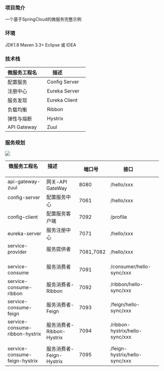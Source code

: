 ### 项目简介
一个基于SpringCloud的微服务完整示例

### 环境
JDK1.8
Maven 3.3+
Eclipse 或 IDEA

### 技术栈
| 微服务工程名     | 描述              | 
| ----------------| ---------------- | 
| 配置服务         | Config Server    |
| 注册中心         | Eureka Server    |
| 服务发现         | Eureka Client    |
| 负载均衡         | Ribbon           |
| 弹性与熔断       | Hystrix          |
| API Gateway     | Zuul             |

### 服务规划

![](https://github.com/cse-sample/springcloud-2-cse/blob/master/springcloud-sample/images/design.png)

| 微服务工程名                     | 描述                     | 端口号     | 接口                          |
| ------------------------------- | ------------------------ | --------- | ----------------------------- |
| api-gateway-zuul                | 网关-API GateWay         | 8080      | /hello/xxx                    |
| config-server                   | 配置服务中心              | 7061      | /hello/xxx                    |
| config-client                   | 配置服务客户端            | 7092      | /profile                      |
| eureka-server                   | 服务注册中心              | 7071      | /hello/xxx                    |
| service-provider                | 服务提供者                | 7081,7082 | /hello/xxx                    |
| service-consume                 | 服务消费者                | 7091      | /consumer/hello-sync/xxx      |
| service-consume-ribbon          | 服务消费者-Ribbon         | 7092      | /ribbon/hello-sync/xxx        |
| service-consume-feign           | 服务消费者-Feign          | 7093      | /feign/hello-sync/xxx         |
| service-consume-ribbon-hystrix  | 服务消费者-Ribbon-Hystrix | 7094      | /ribbon-hystrix/hello-sync/xxx|
| service-consume-feign-hystrix   | 服务消费者-Feign-Hystrix  | 7095      | /feign-hystrix/hello-sync/xxx |
